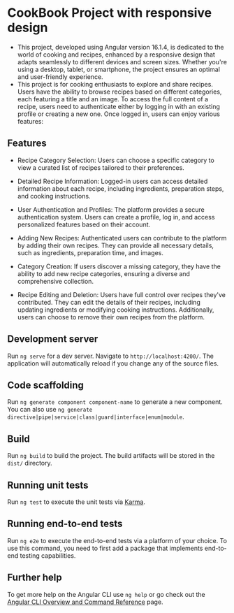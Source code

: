 # CookBook Project with responsive design
   - This project, developed using Angular version 16.1.4, is dedicated to the world of cooking and recipes, enhanced by a responsive design that adapts seamlessly to different devices and screen sizes. Whether you're using a desktop, tablet, or smartphone, the project ensures an optimal and user-friendly experience. 
   - This project is for cooking enthusiasts to explore and share recipes. Users have the ability to browse recipes based on different categories, each featuring a title and an image. To access the full content of a recipe, users need to authenticate either by logging in with an existing profile or creating a new one. Once logged in, users can enjoy various features:
## Features
- Recipe Category Selection: Users can choose a specific category to view a curated list of recipes tailored to their preferences.

- Detailed Recipe Information: Logged-in users can access detailed information about each recipe, including ingredients, preparation steps, and cooking instructions.

- User Authentication and Profiles: The platform provides a secure authentication system. Users can create a profile, log in, and access personalized features based on their account.

- Adding New Recipes: Authenticated users can contribute to the platform by adding their own recipes. They can provide all necessary details, such as ingredients, preparation time, and images.

- Category Creation: If users discover a missing category, they have the ability to add new recipe categories, ensuring a diverse and comprehensive collection.

- Recipe Editing and Deletion: Users have full control over recipes they've contributed. They can edit the details of their recipes, including updating ingredients or modifying cooking instructions. Additionally, users can choose to remove their own recipes from the platform.

## Development server

Run `ng serve` for a dev server. Navigate to `http://localhost:4200/`. The application will automatically reload if you change any of the source files.

## Code scaffolding

Run `ng generate component component-name` to generate a new component. You can also use `ng generate directive|pipe|service|class|guard|interface|enum|module`.

## Build

Run `ng build` to build the project. The build artifacts will be stored in the `dist/` directory.

## Running unit tests

Run `ng test` to execute the unit tests via [Karma](https://karma-runner.github.io).

## Running end-to-end tests

Run `ng e2e` to execute the end-to-end tests via a platform of your choice. To use this command, you need to first add a package that implements end-to-end testing capabilities.

## Further help

To get more help on the Angular CLI use `ng help` or go check out the [Angular CLI Overview and Command Reference](https://angular.io/cli) page.

